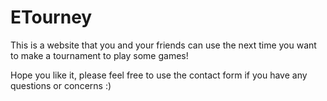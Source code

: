 # ETourney
This is a website that you and your friends can use the next time you want to make a tournament to play some games!

Hope you like it, please feel free to use the contact form if you have any questions or concerns :)